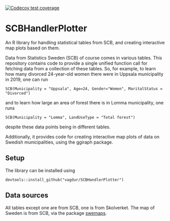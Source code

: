 <!-- badges: start -->
  [![Codecov test coverage](https://codecov.io/gh/vagdur/SCBHandlerPlotter/branch/main/graph/badge.svg)](https://codecov.io/gh/vagdur/SCBHandlerPlotter?branch=main)
<!-- badges: end -->

# SCBHandlerPlotter
An R library for handling statistical tables from SCB, and creating interactive map plots based on them.

Data from Statistics Sweden (SCB) of course comes in various tables. This repository contains code to provide a single unified function call for fetching data from a collection of these tables. So, for example, to learn how many divorced 24-year-old women there were in Uppsala municipality in 2019, one can run

    SCB(Municipality = "Uppsala", Age=24, Gender="Women", MaritalStatus = "Divorced")
and to learn how large an area of forest there is in Lomma municipality, one runs

    SCB(Municipality = "Lomma", LandUseType = "Total forest")
despite these data points being in different tables.

Additionally, it provides code for creating interactive map plots of data on Swedish municipalities, using the ggiraph package.

## Setup

The library can be installed using

    devtools::install_github("vagdur/SCBHandlerPlotter")
    
## Data sources

All tables except one are from SCB, one is from Skolverket. The map of Sweden is from SCB, via the package [swemaps](https://github.com/reinholdsson/swemaps).
